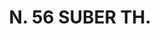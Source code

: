 ---
title: "N. 56 SUBER TH."
plant-name: "N. 56."
plant-number: "056"
plant-xml: "/assets/xml/plant056.xml"
plant-img1: "/assets/img/plant056_verso.jpg"
plant-img2: "/assets/img/plant056.jpg"
plant-title: "N. 56 SUBER TH."
plant-taxon-link: " http://www.worldfloraonline.org/taxon/wfo-0000293451"
plant-taxon-content: ""
layout: single-xml
---